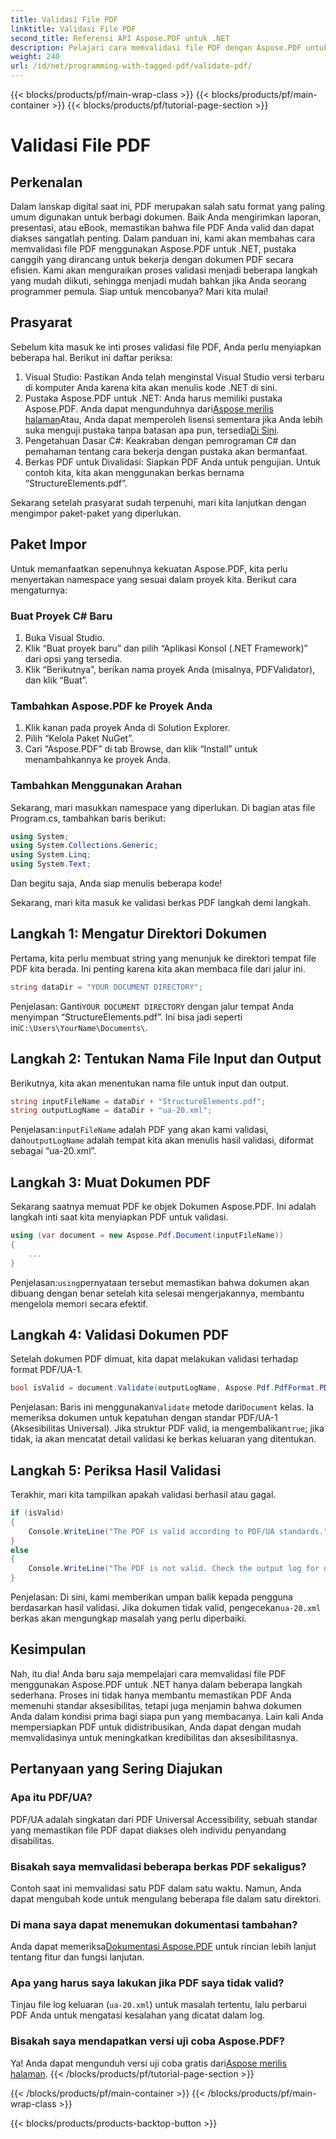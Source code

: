 ```yaml
---
title: Validasi File PDF
linktitle: Validasi File PDF
second_title: Referensi API Aspose.PDF untuk .NET
description: Pelajari cara memvalidasi file PDF dengan Aspose.PDF untuk .NET. Periksa kepatuhannya terhadap standar dan buat laporan validasi.
weight: 240
url: /id/net/programming-with-tagged-pdf/validate-pdf/
---
```


{{< blocks/products/pf/main-wrap-class >}}
{{< blocks/products/pf/main-container >}}
{{< blocks/products/pf/tutorial-page-section >}}

# Validasi File PDF

## Perkenalan

Dalam lanskap digital saat ini, PDF merupakan salah satu format yang paling umum digunakan untuk berbagi dokumen. Baik Anda mengirimkan laporan, presentasi, atau eBook, memastikan bahwa file PDF Anda valid dan dapat diakses sangatlah penting. Dalam panduan ini, kami akan membahas cara memvalidasi file PDF menggunakan Aspose.PDF untuk .NET, pustaka canggih yang dirancang untuk bekerja dengan dokumen PDF secara efisien. Kami akan menguraikan proses validasi menjadi beberapa langkah yang mudah diikuti, sehingga menjadi mudah bahkan jika Anda seorang programmer pemula. Siap untuk mencobanya? Mari kita mulai!

## Prasyarat

Sebelum kita masuk ke inti proses validasi file PDF, Anda perlu menyiapkan beberapa hal. Berikut ini daftar periksa:

1. Visual Studio: Pastikan Anda telah menginstal Visual Studio versi terbaru di komputer Anda karena kita akan menulis kode .NET di sini.
2.  Pustaka Aspose.PDF untuk .NET: Anda harus memiliki pustaka Aspose.PDF. Anda dapat mengunduhnya dari[Aspose merilis halaman](https://releases.aspose.com/pdf/net/)Atau, Anda dapat memperoleh lisensi sementara jika Anda lebih suka menguji pustaka tanpa batasan apa pun, tersedia[Di Sini](https://purchase.aspose.com/temporary-license/).
3. Pengetahuan Dasar C#: Keakraban dengan pemrograman C# dan pemahaman tentang cara bekerja dengan pustaka akan bermanfaat.
4. Berkas PDF untuk Divalidasi: Siapkan PDF Anda untuk pengujian. Untuk contoh kita, kita akan menggunakan berkas bernama “StructureElements.pdf”.

Sekarang setelah prasyarat sudah terpenuhi, mari kita lanjutkan dengan mengimpor paket-paket yang diperlukan.

## Paket Impor

Untuk memanfaatkan sepenuhnya kekuatan Aspose.PDF, kita perlu menyertakan namespace yang sesuai dalam proyek kita. Berikut cara mengaturnya:

### Buat Proyek C# Baru

1. Buka Visual Studio.
2. Klik “Buat proyek baru” dan pilih “Aplikasi Konsol (.NET Framework)” dari opsi yang tersedia.
3. Klik “Berikutnya”, berikan nama proyek Anda (misalnya, PDFValidator), dan klik “Buat”.

### Tambahkan Aspose.PDF ke Proyek Anda

1. Klik kanan pada proyek Anda di Solution Explorer.
2. Pilih “Kelola Paket NuGet”.
3. Cari “Aspose.PDF” di tab Browse, dan klik “Install” untuk menambahkannya ke proyek Anda.

### Tambahkan Menggunakan Arahan

Sekarang, mari masukkan namespace yang diperlukan. Di bagian atas file Program.cs, tambahkan baris berikut:

```csharp
using System;
using System.Collections.Generic;
using System.Linq;
using System.Text;
```

Dan begitu saja, Anda siap menulis beberapa kode!

Sekarang, mari kita masuk ke validasi berkas PDF langkah demi langkah.

## Langkah 1: Mengatur Direktori Dokumen

Pertama, kita perlu membuat string yang menunjuk ke direktori tempat file PDF kita berada. Ini penting karena kita akan membaca file dari jalur ini.

```csharp
string dataDir = "YOUR DOCUMENT DIRECTORY";
```

 Penjelasan: Ganti`YOUR DOCUMENT DIRECTORY` dengan jalur tempat Anda menyimpan “StructureElements.pdf”. Ini bisa jadi seperti ini`C:\Users\YourName\Documents\`.

## Langkah 2: Tentukan Nama File Input dan Output

Berikutnya, kita akan menentukan nama file untuk input dan output. 

```csharp
string inputFileName = dataDir + "StructureElements.pdf";
string outputLogName = dataDir + "ua-20.xml";
```

 Penjelasan:`inputFileName` adalah PDF yang akan kami validasi, dan`outputLogName` adalah tempat kita akan menulis hasil validasi, diformat sebagai “ua-20.xml”.

## Langkah 3: Muat Dokumen PDF

Sekarang saatnya memuat PDF ke objek Dokumen Aspose.PDF. Ini adalah langkah inti saat kita menyiapkan PDF untuk validasi.

```csharp
using (var document = new Aspose.Pdf.Document(inputFileName))
{
    ...
}
```

 Penjelasan:`using`pernyataan tersebut memastikan bahwa dokumen akan dibuang dengan benar setelah kita selesai mengerjakannya, membantu mengelola memori secara efektif.

## Langkah 4: Validasi Dokumen PDF

Setelah dokumen PDF dimuat, kita dapat melakukan validasi terhadap format PDF/UA-1. 

```csharp
bool isValid = document.Validate(outputLogName, Aspose.Pdf.PdfFormat.PDF_UA_1);
```

 Penjelasan: Baris ini menggunakan`Validate` metode dari`Document` kelas. Ia memeriksa dokumen untuk kepatuhan dengan standar PDF/UA-1 (Aksesibilitas Universal). Jika struktur PDF valid, ia mengembalikan`true`; jika tidak, ia akan mencatat detail validasi ke berkas keluaran yang ditentukan.

## Langkah 5: Periksa Hasil Validasi

Terakhir, mari kita tampilkan apakah validasi berhasil atau gagal.

```csharp
if (isValid)
{
    Console.WriteLine("The PDF is valid according to PDF/UA standards.");
}
else
{
    Console.WriteLine("The PDF is not valid. Check the output log for details.");
}
```

 Penjelasan: Di sini, kami memberikan umpan balik kepada pengguna berdasarkan hasil validasi. Jika dokumen tidak valid, pengecekan`ua-20.xml` berkas akan mengungkap masalah yang perlu diperbaiki.

## Kesimpulan

Nah, itu dia! Anda baru saja mempelajari cara memvalidasi file PDF menggunakan Aspose.PDF untuk .NET hanya dalam beberapa langkah sederhana. Proses ini tidak hanya membantu memastikan PDF Anda memenuhi standar aksesibilitas, tetapi juga menjamin bahwa dokumen Anda dalam kondisi prima bagi siapa pun yang membacanya. Lain kali Anda mempersiapkan PDF untuk didistribusikan, Anda dapat dengan mudah memvalidasinya untuk meningkatkan kredibilitas dan aksesibilitasnya.

## Pertanyaan yang Sering Diajukan

### Apa itu PDF/UA?  
PDF/UA adalah singkatan dari PDF Universal Accessibility, sebuah standar yang memastikan file PDF dapat diakses oleh individu penyandang disabilitas.

### Bisakah saya memvalidasi beberapa berkas PDF sekaligus?  
Contoh saat ini memvalidasi satu PDF dalam satu waktu. Namun, Anda dapat mengubah kode untuk mengulang beberapa file dalam satu direktori.

### Di mana saya dapat menemukan dokumentasi tambahan?  
 Anda dapat memeriksa[Dokumentasi Aspose.PDF](https://reference.aspose.com/pdf/net/) untuk rincian lebih lanjut tentang fitur dan fungsi lanjutan.

### Apa yang harus saya lakukan jika PDF saya tidak valid?  
Tinjau file log keluaran (`ua-20.xml`) untuk masalah tertentu, lalu perbarui PDF Anda untuk mengatasi kesalahan yang dicatat dalam log.

### Bisakah saya mendapatkan versi uji coba Aspose.PDF?  
 Ya! Anda dapat mengunduh versi uji coba gratis dari[Aspose merilis halaman](https://releases.aspose.com/).
{{< /blocks/products/pf/tutorial-page-section >}}

{{< /blocks/products/pf/main-container >}}
{{< /blocks/products/pf/main-wrap-class >}}

{{< blocks/products/products-backtop-button >}}
